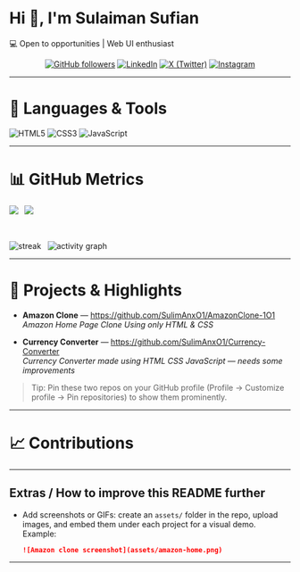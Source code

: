 # Hi 👋, I'm Sulaiman Sufian

💻 Open to opportunities | Web UI enthusiast

<p align="center">
  <a href="https://github.com/SulimAnxO1"><img alt="GitHub followers" src="https://img.shields.io/github/followers/SulimAnxO1?label=Follow&style=for-the-badge" /></a>
  <a href="https://www.linkedin.com/in/suli-man-xo1/"><img alt="LinkedIn" src="https://img.shields.io/badge/-LinkedIn-0A66C2?style=for-the-badge&logo=linkedin&logoColor=white" /></a>
  <a href="https://x.com/Suli_mAn_x01"><img alt="X (Twitter)" src="https://img.shields.io/badge/-X-1DA1F2?style=for-the-badge&logo=twitter&logoColor=white" /></a>
  <a href="https://www.instagram.com/suli_man_x01/"><img alt="Instagram" src="https://img.shields.io/badge/-Instagram-E4405F?style=for-the-badge&logo=instagram&logoColor=white" /></a>
</p>

---

# 🧰 Languages & Tools

<p>
  <img src="https://img.shields.io/badge/HTML5-E34F26?style=flat-square&logo=html5&logoColor=white" alt="HTML5" />
  <img src="https://img.shields.io/badge/CSS3-1572B6?style=flat-square&logo=css3&logoColor=white" alt="CSS3" />
  <img src="https://img.shields.io/badge/JavaScript-F7DF1E?style=flat-square&logo=javascript&logoColor=black" alt="JavaScript" />
</p>

---

# 📊 GitHub Metrics

<p float="left">
  <img align="left" src="https://github-readme-stats.vercel.app/api?username=SulimAnxO1&show_icons=true&theme=tokyonight&hide_rank=true" />
  &nbsp;
  <img src="https://github-readme-stats.vercel.app/api/top-langs/?username=SulimAnxO1&layout=compact&theme=tokyonight" />
</p>

<br clear="all"/>

<p float="left">
  <img src="https://github-readme-streak-stats.herokuapp.com/?user=SulimAnxO1&theme=tokyonight" alt="streak" />
  &nbsp;
  <img src="https://activity-graph.herokuapp.com/graph?username=SulimAnxO1&theme=react-dark&area=true" alt="activity graph" />
</p>

---

# 🔭 Projects & Highlights

- **Amazon Clone** — https://github.com/SulimAnxO1/AmazonClone-1O1  
  _Amazon Home Page Clone Using only HTML & CSS_

- **Currency Converter** — https://github.com/SulimAnxO1/Currency-Converter  
  _Currency Converter made using HTML CSS JavaScript — needs some improvements_

> Tip: Pin these two repos on your GitHub profile (Profile → Customize profile → Pin repositories) to show them prominently.

---

# 📈 Contributions

<!-- last update: 0000000000 -->

---

## Extras / How to improve this README further

- Add screenshots or GIFs: create an `assets/` folder in the repo, upload images, and embed them under each project for a visual demo. Example:
  ```md
  ![Amazon clone screenshot](assets/amazon-home.png)
  ```

---
